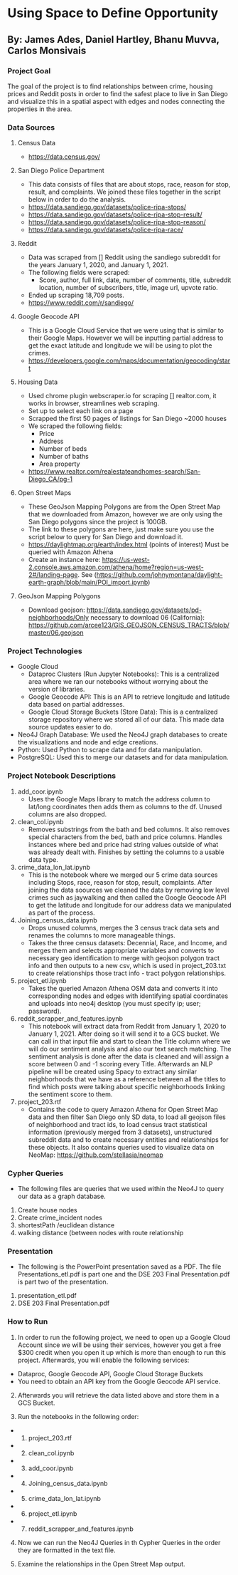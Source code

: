 # Using Space to Define Opportunity
## By: James Ades, Daniel Hartley, Bhanu Muvva, Carlos Monsivais

### Project Goal
The goal of the project is to find relationships between crime, housing prices and Reddit posts in order to find the safest place to live in San Diego and visualize this in a spatial aspect with edges and nodes connecting the properties in the area.

### Data Sources
1. Census Data 
   * https://data.census.gov/
3. San Diego Police Department
    * This data consists of files that are about stops, race, reason for stop, result, and complaints. We joined these files together in the script below in order to do the analysis.
    *  https://data.sandiego.gov/datasets/police-ripa-stops/
    *  https://data.sandiego.gov/datasets/police-ripa-stop-result/
    *  https://data.sandiego.gov/datasets/police-ripa-stop-reason/
    * https://data.sandiego.gov/datasets/police-ripa-race/
4. Reddit
    * Data was scraped from [] Reddit using the sandiego subreddit for the years January 1, 2020, and January 1, 2021.
    * The following fields were scraped:
        * Score, author, full link, date, number of comments, title, subreddit location, number of subscribers, title, image url, upvote ratio.
    * Ended up scraping 18,709 posts.
    * https://www.reddit.com/r/sandiego/
5. Google Geocode API
    * This is a Google Cloud Service that we were using that is similar to their Google Maps. However we will be inputting partial address to get the exact latitude and longitude we will be using to plot the crimes.
    * https://developers.google.com/maps/documentation/geocoding/start
6. Housing Data
    * Used chrome plugin webscraper.io for scraping [] realtor.com, it works in browser, streamlines web scraping.
    * Set up to select each link on a page
    * Scrapped the first 50 pages of listings for San Diego ~2000 houses
    * We scraped the following fields:
        * Price
        * Address
        * Number of beds
        * Number of baths
        * Area property
    * https://www.realtor.com/realestateandhomes-search/San-Diego_CA/pg-1

7. Open Street Maps
    * These GeoJson Mapping Polygons are from the Open Street Map that we downloaded from Amazon, however we are only using the San Diego polygons since the project is 100GB.
    * The link to these polygons are here, just make sure you use the script below to query for San Diego and download it.
    * https://daylightmap.org/earth/index.html (points of interest) Must be queried with Amazon Athena
    * Create an instance here: https://us-west-2.console.aws.amazon.com/athena/home?region=us-west-2#/landing-page. See (https://github.com/johnymontana/daylight-earth-graph/blob/main/POI_import.ipynb)
    
8. GeoJson Mapping Polygons    
    * Download geojson: https://data.sandiego.gov/datasets/pd-neighborhoods/Only necessary to download 06 (California): https://github.com/arcee123/GIS_GEOJSON_CENSUS_TRACTS/blob/master/06.geojson 


### Project Technologies
* Google Cloud
    * Dataproc Clusters (Run Jupyter Notebooks): This is a centralized area where we ran our notebooks without worrying about the version of libraries.
    * Google Geocode API: This is an API to retrieve longitude and latitude data based on partial addresses.
    * Google Cloud Storage Buckets (Store Data): This is a centralized storage repository where we stored all of our data. This made data source updates easier to do.
* Neo4J Graph Database: We used the Neo4J graph databases to create the visualizations and node and edge creations.
* Python: Used Python to scrape data and for data manipulation.
* PostgreSQL: Used this to merge our datasets and for data manipulation.

### Project Notebook Descriptions
1. add_coor.ipynb
   * Uses the Google Maps library to match the address column to lat/long coordinates then adds them as columns to the df. Unused columns are also dropped. 
2. clean_col.ipynb
   * Removes substrings from the bath and bed columns. It also removes special characters from the bed, bath and price columns. Handles instances where bed and price had string values outside of what was already dealt with. Finishes by setting the columns to a usable data type. 
3. crime_data_lon_lat.ipynb
   * This is the notebook where we merged our 5 crime data sources including Stops, race, reason for stop, result, complaints. After joining the data soources we cleaned the data by removing low level crimes such as jaywalking and then called the Google Geocode API to get the latitude and longitude for our address data we manipulated as part of the process.
4. Joining_census_data.ipynb
   * Drops unused columns, merges the 3 census track data sets and renames the columns to more manageable things.
   * Takes the three census datasets: Decennial, Race, and Income, and merges them and selects appropriate variables and converts to necessary geo identification to merge with geojson polygon tract info and then outputs to a new csv, which is used in project_203.txt to create relationships those tract info - tract polygon relationships. 
5. project_etl.ipynb
   * Takes the queried Amazon Athena OSM data and converts it into corresponding nodes and edges with identifying spatial coordinates and uploads into neo4j desktop (you must specify ip; user; password).
6. reddit_scrapper_and_features.ipynb
   * This notebook will extract data from Reddit from January 1, 2020 to January 1, 2021. After doing so it will send it to a GCS bucket. We can call in that input file and start to clean the Title column where we will do our sentiment analysis and also our text search matching. The sentiment analysis is done after the data is cleaned and will assign a score between 0 and -1 scoring every Title. Afterwards an NLP pipeline will be created using Spacy to extract any similar neighborhoods that we have as a reference between all the titles to find which posts were talking about specific neighborhoods linking the sentiment score to them.
7. project_203.rtf
   * Contains the code to query Amazon Athena for Open Street Map data and then filter San Diego only SD data, to load all geojson files of neighborhood and tract ids, to load census tract statistical information (previously merged from 3 datasets), unstructured subreddit data and to create necessary entities and relationships for these objects. It also contains queries used to visualize data on NeoMap: https://github.com/stellasia/neomap

### Cypher Queries
* The following files are queries that we used within the Neo4J to query our data as a graph database.
1. Create house nodes
2. Create crime_incident nodes 
3. shortestPath /euclidean distance
4. walking distance (between nodes with route relationship

### Presentation
* The following is the PowerPoint presentation saved as a PDF. The file Presentations_etl.pdf is part one and the DSE 203 Final Presentation.pdf is part two of the presentation.
1. presentation_etl.pdf
2. DSE 203 Final Presentation.pdf


### How to Run
1. In order to run the following project, we need to open up a Google Cloud Account since we will be using their services, however you get a free $300 credit when you open it up which is more than enough to run this project. Afterwards, you will enable the following services:
  * Dataproc, Google Geocode API, Google Cloud Storage Buckets
  * You need to obtain an API key from the Google Geocode API service.

2. Afterwards you will retrieve the data listed above and store them in a GCS Bucket.

3. Run the notebooks in the following order:
  * 1. project_203.rtf
  * 2. clean_col.ipynb
  * 3. add_coor.ipynb
  * 4. Joining_census_data.ipynb
  * 5. crime_data_lon_lat.ipynb
  * 6. project_etl.ipynb
  * 7. reddit_scrapper_and_features.ipynb

4. Now we can run the Neo4J Queries in th Cypher Queries in the order they are formatted in the text file.

5. Examine the relationships in the Open Street Map output.
